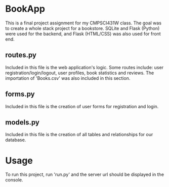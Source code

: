 # BookApp
This is a final project assignment for my CMPSCI431W class. The goal was to create a whole stack project for a bookstore.  SQLite and Flask (Python) were used for the backend, and Flask (HTML/CSS) was also used for front end.

## routes.py
Included in this file is the web application's logic. Some routes include: user registration/login/logout, user profiles, book statistics and reviews. The importation of 'Books.csv' was also included in this section. 

## forms.py
Included in this file is the creation of user forms for registration and login. 

## models.py
Included in this file is the creation of all tables and relationships for our database. 

# Usage
To run this project, run 'run.py' and the server url should be displayed in the console. 
